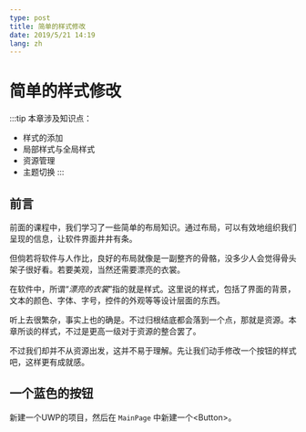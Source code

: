 ```yaml
---
type: post
title: 简单的样式修改
date: 2019/5/21 14:19
lang: zh
---
```


#  简单的样式修改

:::tip
本章涉及知识点：
- 样式的添加
- 局部样式与全局样式
- 资源管理
- 主题切换
:::

## 前言

前面的课程中，我们学习了一些简单的布局知识。通过布局，可以有效地组织我们呈现的信息，让软件界面井井有条。

但倘若将软件与人作比，良好的布局就像是一副整齐的骨骼，没多少人会觉得骨头架子很好看。若要美观，当然还需要漂亮的衣裳。

在软件中，所谓“*漂亮的衣裳*”指的就是样式。这里说的样式，包括了界面的背景，文本的颜色、字体、字号，控件的外观等等设计层面的东西。

听上去很繁杂，事实上也的确是。不过归根结底都会落到一个点，那就是资源。本章所谈的样式，不过是更高一级对于资源的整合罢了。

不过我们却并不从资源出发，这并不易于理解。先让我们动手修改一个按钮的样式吧，这样更有成就感。

## 一个蓝色的按钮

新建一个UWP的项目，然后在 `MainPage` 中新建一个\<Button>。

